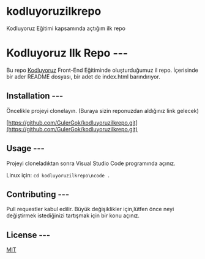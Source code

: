 # kodluyoruzilkrepo
Kodluyoruz Eğitimi kapsamında açtığım ilk repo

# Kodluyoruz Ilk Repo ---
Bu repo [Kodluyoruz](https://www.kodluyoruz.org/) Front-End Eğitiminde oluşturduğumuz il repo. İçerisinde bir ader README dosyası, bir adet de index.html barındırıyor.

## Installation ---
Öncelikle projeyi clonelayın. (Buraya sizin reponuzdan aldığınız link gelecek)

[https://github.com/GulerGok/kodluyoruzilkrepo.git](https://github.com/GulerGok/kodluyoruzilkrepo.git)

## Usage ---
Projeyi cloneladıktan sonra Visual Studio Code programında açınız.

Linux için:
`cd kodluyoruzilkrepo\ncode .`

## Contributing ---
Pull requestler kabul edilir. Büyük değişiklikler için,lütfen önce neyi değiştirmek 
istediğinizi tartışmak için bir konu açınız. 

## License ---
[MIT](https://choosealicense.com/licenses/mit/)
